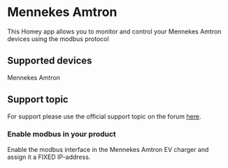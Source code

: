 # Mennekes Amtron
This Homey app allows you to monitor and control your Mennekes Amtron devices using the modbus protocol

## Supported devices
Mennekes Amtron


## Support topic
For support please use the official support topic on the forum [here](https://todo).

### Enable modbus in your product
Enable the modbus interface in the Mennekes Amtron EV charger and assign it a FIXED IP-address.
